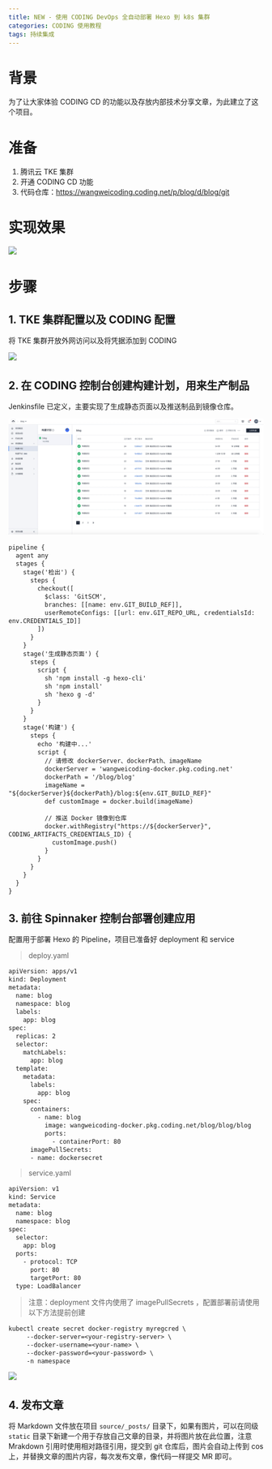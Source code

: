 ```yaml
---
title: NEW - 使用 CODING DevOps 全自动部署 Hexo 到 k8s 集群
categories: CODING 使用教程
tags: 持续集成
---
```


# 背景
为了让大家体验 CODING CD 的功能以及存放内部技术分享文章，为此建立了这个项目。

# 准备
1. 腾讯云 TKE 集群
2. 开通 CODING CD 功能
3. 代码仓库：https://wangweicoding.coding.net/p/blog/d/blog/git

# 实现效果
![](../static/20200512/2.gif)

# 步骤
## 1. TKE 集群配置以及 CODING 配置
将 TKE 集群开放外网访问以及将凭据添加到 CODING

![](../static/20200512/1.gif)

## 2. 在 CODING 控制台创建构建计划，用来生产制品

Jenkinsfile 已定义，主要实现了生成静态页面以及推送制品到镜像仓库。

![](../static/20200512/3.gif)

```
pipeline {
  agent any
  stages {
    stage('检出') {
      steps {
        checkout([
          $class: 'GitSCM',
          branches: [[name: env.GIT_BUILD_REF]], 
          userRemoteConfigs: [[url: env.GIT_REPO_URL, credentialsId: env.CREDENTIALS_ID]]
        ])
      }
    }
    stage('生成静态页面') {
      steps {
        script {
          sh 'npm install -g hexo-cli'
          sh 'npm install'
          sh 'hexo g -d'
        }
      }
    }
    stage('构建') {
      steps {
        echo '构建中...'
        script {
          // 请修改 dockerServer、dockerPath、imageName
          dockerServer = 'wangweicoding-docker.pkg.coding.net'
          dockerPath = '/blog/blog'
          imageName = "${dockerServer}${dockerPath}/blog:${env.GIT_BUILD_REF}"
          def customImage = docker.build(imageName)
 
          // 推送 Docker 镜像到仓库
          docker.withRegistry("https://${dockerServer}", CODING_ARTIFACTS_CREDENTIALS_ID) {
            customImage.push()
          }
        }
      }
    }
  }
}
```

## 3. 前往 Spinnaker 控制台部署创建应用

配置用于部署 Hexo 的 Pipeline，项目已准备好 deployment 和 service

> deploy.yaml

```
apiVersion: apps/v1
kind: Deployment
metadata:
  name: blog
  namespace: blog
  labels:
    app: blog
spec:
  replicas: 2
  selector:
    matchLabels:
      app: blog
  template:
    metadata:
      labels:
        app: blog
    spec:
      containers:
        - name: blog
          image: wangweicoding-docker.pkg.coding.net/blog/blog/blog
          ports:
            - containerPort: 80
      imagePullSecrets:
      - name: dockersecret
```

> service.yaml

```
apiVersion: v1
kind: Service
metadata:
  name: blog
  namespace: blog
spec:
  selector:
    app: blog
  ports:
    - protocol: TCP
      port: 80
      targetPort: 80
  type: LoadBalancer
```


> 注意：deployment 文件内使用了 imagePullSecrets ，配置部署前请使用以下方法提前创建

```
kubectl create secret docker-registry myregcred \
     --docker-server=<your-registry-server> \
     --docker-username=<your-name> \
     --docker-password=<your-password> \
     -n namespace
```


![](../static/20200512/4.gif)


## 4. 发布文章
将 Markdown 文件放在项目 `source/_posts/` 目录下，如果有图片，可以在同级 `static` 目录下新建一个用于存放自己文章的目录，并将图片放在此位置，注意 Mrakdown 引用时使用相对路径引用，提交到 git 仓库后，图片会自动上传到 cos 上，并替换文章的图片内容，每次发布文章，像代码一样提交 MR 即可。